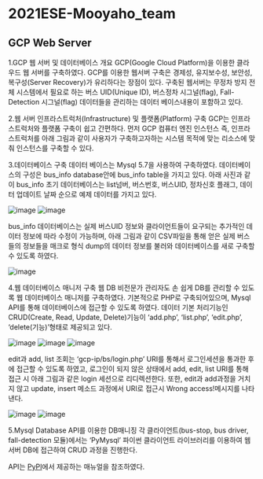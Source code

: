 # 2021ESE-Mooyaho_team

## GCP Web Server

1.GCP 웹 서버 및 데이터베이스 개요
GCP(Google Cloud Platform)을 이용한 클라우드 웹 서버를 구축하였다. GCP를 이용한 웹서버 구축은 경제성, 유지보수성, 보안성, 복구성(Server Recovery)가 유리하다는 장점이 있다. 구축된 웹서버는 무정차 방지 전체 시스템에서 필요로 하는 버스 UID(Unique ID), 버스정차 시그널(flag), Fall-Detection 시그널(flag) 데이터들을 관리하는 데이터 베이스내용이 포함하고 있다.

2.웹 서버 인프라스트럭처(Infrastructure) 및 플랫폼(Platform) 구축
GCP는 인프라스트럭처와 플랫폼 구축이 쉽고 간편하다. 먼저 GCP 컴퓨터 엔진 인스턴스 즉, 인프라스트럭처를 아래 그림과 같이 사용자가 구축하고자하는 시스템 목적에 맞는 리소스에 맞춰 인스턴스를 구축할 수 있다. 

3.데이터베이스 구축
데이터 베이스는 Mysql 5.7을 사용하여 구축하였다. 데이터베이스의 구성은 bus_info database안에 bus_info table을 가지고 있다. 아래 사진과 같이 bus_info 초기 데이터베이스는 list넘버, 버스번호, 버스UID, 정차신호 플래그, 데이터 업데이트 날짜 순으로 예제 데이터를 가지고 있다.

![image](https://user-images.githubusercontent.com/68097267/119213926-d0f2d700-bafd-11eb-908c-0989c0942092.png)
![image](https://user-images.githubusercontent.com/68097267/119213927-d2bc9a80-bafd-11eb-8460-49669e37250e.png)

 bus_info 데이터베이스는 실제 버스UID 정보와 클라이언트들이 요구되는 추가적인 데이터 정보에 따라 수정이 가능하며, 아래 그림과 같이 CSV파일을 통해 얻은 실제 버스들의 정보들을 매크로 형식 dump의 데이터 정보를 불러와 데이터베이스를 새로 구축할 수 있도록 하였다.
 
 ![image](https://user-images.githubusercontent.com/68097267/119213931-dbad6c00-bafd-11eb-813c-ca99e458e0f4.png)

4.웹 데이터베이스 매니저 구축
웹 DB 비전문가 관리자도 손 쉽게 DB를 관리할 수 있도록 웹 데이터베이스 매니저를 구축하였다. 기본적으로 PHP로 구축되어있으며, Mysql API를 통해 데이터베이스에 접근할 수 있도록 하였다. 데이터 기본 처리기능인 CRUD(Create, Read, Update, Delete)기능이 ‘add.php’, ‘list.php’, ‘edit.php’, ‘delete(기능)’형태로 제공되고 있다.

![image](https://user-images.githubusercontent.com/68097267/119213940-f1229600-bafd-11eb-8ac2-167bfe5402dc.png)
![image](https://user-images.githubusercontent.com/68097267/119213947-fa136780-bafd-11eb-91be-19e4727d0b0c.png)
![image](https://user-images.githubusercontent.com/68097267/119213949-fb449480-bafd-11eb-9b37-2347afe520af.png)

edit과 add, list 조회는 ‘gcp-ip/bs/login.php’ URI를 통해서 로그인세션을 통과한 후에 접근할 수 있도록 하였고, 로그인이 되지 않은 상태에서 add, edit, list URI를 통해 접근 시 아래 그림과 같은 login 세션으로 리디렉션한다. 또한, edit과 add과정을 거치지 않고 update, insert 메소드 과정에서 URI로 접근시 Wrong access!메시지를 나타낸다.

![image](https://user-images.githubusercontent.com/68097267/119213955-04356600-bafe-11eb-9352-a62621045fb6.png)
![image](https://user-images.githubusercontent.com/68097267/119213958-0697c000-bafe-11eb-8ade-f7de075af813.png)

5.Mysql Database API를 이용한 DB매니징
각 클라이언트(bus-stop, bus driver, fall-detection 모듈)에서는 ‘PyMysql’ 파이썬 클라이언트 라이브러리를 이용하여 웹서버 DB에 접근하여 CRUD 과정을 진행한다. 

API는 [PyPI](https://pypi.org/project/PyMySQL/)에서 제공하는 매뉴얼을 참조하였다.
